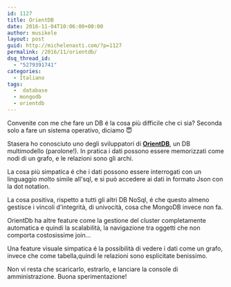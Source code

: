 ```yaml
---
id: 1127
title: OrientDB 
date: 2016-11-04T10:06:00+00:00
author: musikele
layout: post
guid: http://michelenasti.com/?p=1127
permalink: /2016/11/orientdb/
dsq_thread_id:
  - "5279391741"
categories:
  - Italiano
tags:
  -  database
  - mongodb
  - orientdb
---
```

Convenite con me che fare un DB é la cosa più difficile che ci sia? Seconda solo a fare un sistema operativo, diciamo 😇

Stasera ho conosciuto uno degli sviluppatori di [**OrientDB**](http://orientdb.com/), un DB multimodello (parolone!). In pratica i dati possono essere memorizzati come nodi di un grafo, e le relazioni sono gli archi.

La cosa più simpatica é che i dati possono essere interrogati con un linguaggio molto simile all'sql, e si può accedere ai dati in formato Json con la dot notation.

La cosa positiva, rispetto a tutti gli altri DB NoSql, é che questo almeno gestisce i vincoli d'integrità, di univocità, cosa che MongoDB invece non fa.

OrientDb ha altre feature come la gestione del cluster completamente automatica e quindi la scalabilità, la navigazione tra oggetti che non comporta costosissime join...

Una feature visuale simpatica é la possibilità di vedere i dati come un grafo, invece che come tabella,quindi le relazioni sono esplicitate benissimo.

Non vi resta che scaricarlo, estrarlo, e lanciare la console di amministrazione. Buona sperimentazione!